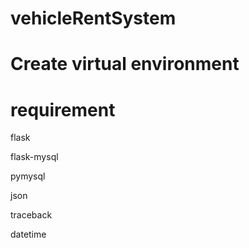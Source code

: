 # vehicleRentSystem


# Create virtual environment


# requirement


flask

flask-mysql

pymysql

json

traceback

datetime

